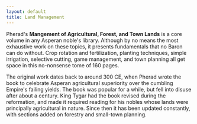 ```yaml
---
layout: default
title: Land Management
---
```


Pherad's **Mangement of Agricultural, Forest, and Town Lands** is a core volume in any Asperan noble's library.  Although by no means the most exhaustive work on these topics, it presents fundamentals that no Baron can do without.  Crop rotation and fertilization, planting techniques, simple irrigation, selective cutting, game management, and town planning all get space in this no-nonsense tome of 160 pages.

The original work dates back to around 300 CE, when Pherad wrote the book to celebrate Asperan agricultural superiority over the cumbling Empire's failing yields.  The book was popular for a while, but fell into disuse after about a century.  King Tygar had the book revised during the reformation, and made it required reading for his nobles whose lands were principally agricultural in nature.  Since then it has been updated constantly, with sections added on forestry and small-town planning.
